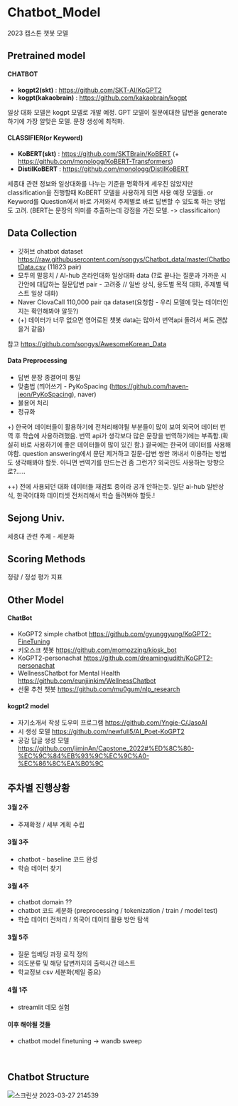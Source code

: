 # Chatbot_Model
2023 캡스톤 챗봇 모델


## Pretrained model
#### CHATBOT

- **kogpt2(skt)**  : https://github.com/SKT-AI/KoGPT2
- **kogpt(kakaobrain)** :  https://github.com/kakaobrain/kogpt

일상 대화 모델은 kogpt 모델로 개발 예정. 
GPT 모델이 질문에대한 답변을 generate 하기에 가장 알맞은 모델. 문장 생성에 최적화.

#### CLASSIFIER(or Keyword)

- **KoBERT(skt)** : https://github.com/SKTBrain/KoBERT
(+ https://github.com/monologg/KoBERT-Transformers)
- **DistilKoBERT** : https://github.com/monologg/DistilKoBERT

세종대 관련 정보와 일상대화를 나누는 기준을 명확하게 세우진 않았지만 classification을 진행할때 KoBERT 모델을 사용하게 되면 사용 예정 모델들. or Keyword를 Question에서 바로 가져와서 주제별로 바로 답변할 수 있도록 하는 방법도 고려.
(BERT는 문장의 의미를 추출하는데 강점을 가진 모델. -> classificaiton)


## Data Collection
- 깃허브 chatbot dataset https://raw.githubusercontent.com/songys/Chatbot_data/master/ChatbotData.csv (11823 pair)
- 모두의 말뭉치 / AI-hub 온라인대화 일상대화 data (?로 끝나는 질문과 가까운 시간안에 대답하는 질문답변 pair - 고려중 // 일반 상식, 용도별 목적 대화, 주제별 텍스트 일상 대화)
- Naver ClovaCall 110,000 pair qa dataset(요청함 - 우리 모델에 맞는 데이터인지는 확인해봐야 알듯?)
- (+) 데이터가 너무 없으면 영어로된 챗봇 data는 많아서 번역api 돌려서 써도 괜찮을거 같음)

참고 https://github.com/songys/AwesomeKorean_Data

#### Data Preprocessing
- 답변 문장 종결어미 통일
- 맞춤법 (띄어쓰기 - PyKoSpacing (https://github.com/haven-jeon/PyKoSpacing), naver)
- 불용어 처리
- 정규화

+) 한국어 데이터들이 활용하기에 전처리해야될 부분들이 많이 보여 외국어 데이터 번역 후 학습에 사용하려했음. 번역 api가 생각보다 많은 문장을 번역하기에는 부족함.(확실히 바로 사용하기에 좋은 데이터들이 많이 있긴 함.) 결국에는 한국어 데이터를 사용해야함. question answering에서 문단 제거하고 질문-답변 쌍만 꺼내서 이용하는 방법도 생각해봐야 할듯. 아니면 번역기를 만드는건 좀 그런가? 외국인도 사용하는 방향으로?.....

++) 전에 사용되던 대화 데이터들 재검토 중이라 공개 안하는듯. 일단 ai-hub 일반상식, 한국어대화 데이터셋 전처리해서 학습 돌려봐야 할듯.!

## Sejong Univ.
세종대 관련 주제 - 세분화


  
## Scoring Methods
정량 / 정성 평가 지표


## Other Model
#### ChatBot
- KoGPT2 simple chatbot  https://github.com/gyunggyung/KoGPT2-FineTuning
- 키오스크 챗봇  https://github.com/momozzing/kiosk_bot
- KoGPT2-personachat  https://github.com/dreamingjudith/KoGPT2-personachat
- WellnessChatbot for Mental Health  https://github.com/eunjiinkim/WellnessChatbot
- 선물 추천 챗봇  https://github.com/mu0gum/nlp_research


#### kogpt2 model
- 자기소개서 작성 도우미 프로그램  https://github.com/Yngie-C/JasoAI
- 시 생성 모델  https://github.com/newfull5/AI_Poet-KoGPT2
- 공감 답글 생성 모델  https://github.com/jiminAn/Capstone_2022#%ED%8C%80-%EC%9C%84%EB%93%9C%EC%9C%A0-%EC%86%8C%EA%B0%9C


## 주차별 진행상황
#### 3월 2주
 - 주제확정 / 세부 계획 수립
#### 3월 3주
 - chatbot - baseline 코드 완성
 - 학습 데이터 찾기
#### 3월 4주
 - chatbot domain ??
 - chatbot 코드 세분화 (preprocessing / tokenization / train / model test)
 - 학습 데이터 전처리 / 외국어 데이터 활용 방안 탐색    
 #### 3월 5주
 - 질문 임베딩 과정 로직 정의
 - 의도분류 및 해당 답변까지의 출력시간 테스트
 - 학교정보 csv 세분화(제일 중요)
 #### 4월 1주
 - streamlit 데모 실험

#### 이후 해야될 것들
 - chatbot model finetuning -> wandb sweep


</br>

## Chatbot Structure
![스크린샷 2023-03-27 214539](https://user-images.githubusercontent.com/65898247/229288951-8027070a-7884-48a7-8654-79c99d40ddfb.png)
